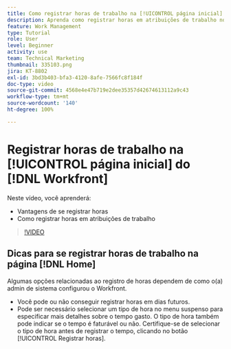 ```yaml
---
title: Como registrar horas de trabalho na [!UICONTROL página inicial]
description: Aprenda como registrar horas em atribuições de trabalho no [!DNL  Workfront]. Entenda por que registrar horas pode ser necessário em sua organização.
feature: Work Management
type: Tutorial
role: User
level: Beginner
activity: use
team: Technical Marketing
thumbnail: 335103.png
jira: KT-8802
exl-id: 3bd3b403-bfa3-4120-8afe-7566fc8f184f
doc-type: video
source-git-commit: 4568e4e47b719e2dee35357d42674613112a9c43
workflow-type: tm+mt
source-wordcount: '140'
ht-degree: 100%

---
```


# Registrar horas de trabalho na [!UICONTROL página inicial] do [!DNL Workfront]

Neste vídeo, você aprenderá:

* Vantagens de se registrar horas
* Como registrar horas em atribuições de trabalho

>[!VIDEO](https://video.tv.adobe.com/v/3438603/?quality=12&learn=on&enablevpops&captions=por_br)

## Dicas para se registrar horas de trabalho na página [!DNL Home]

Algumas opções relacionadas ao registro de horas dependem de como o(a) admin de sistema configurou o Workfront.

* Você pode ou não conseguir registrar horas em dias futuros.
* Pode ser necessário selecionar um tipo de hora no menu suspenso para especificar mais detalhes sobre o tempo gasto. O tipo de hora também pode indicar se o tempo é faturável ou não. Certifique-se de selecionar o tipo de hora antes de registrar o tempo, clicando no botão [!UICONTROL Registrar horas].

<!--
learn more URLs
-->
